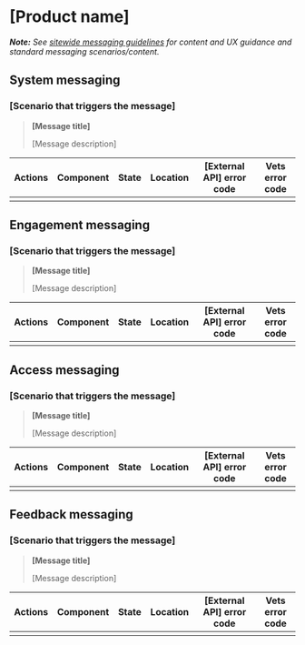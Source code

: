 # [Product name]

_**Note:** See [sitewide messaging guidelines](https://github.com/department-of-veterans-affairs/vets.gov-team/tree/master/Products/Platform/Design%20System/Guidelines/Error%20handling) for content and UX guidance and standard messaging scenarios/content._

## System messaging

### [Scenario that triggers the message]

> **[Message title]**
>
> [Message description]

| Actions                      | Component | State   | Location         | [External API] error code | Vets error code |
| ---------------------------- | --------- | ------- | ---------------- | ------------------------- | --------------- |
|                              |           |         |                  |                           |                 |

## Engagement messaging

### [Scenario that triggers the message]

> **[Message title]**
>
> [Message description]

| Actions                      | Component | State   | Location         | [External API] error code | Vets error code |
| ---------------------------- | --------- | ------- | ---------------- | ------------------------- | --------------- |
|                              |           |         |                  |                           |                 |

## Access messaging

### [Scenario that triggers the message]

> **[Message title]**
>
> [Message description]

| Actions                      | Component | State   | Location         | [External API] error code | Vets error code |
| ---------------------------- | --------- | ------- | ---------------- | ------------------------- | --------------- |
|                              |           |         |                  |                           |                 |

## Feedback messaging

### [Scenario that triggers the message]

> **[Message title]**
>
> [Message description]

| Actions                      | Component | State   | Location         | [External API] error code | Vets error code |
| ---------------------------- | --------- | ------- | ---------------- | ------------------------- | --------------- |
|                              |           |         |                  |                           |                 |

